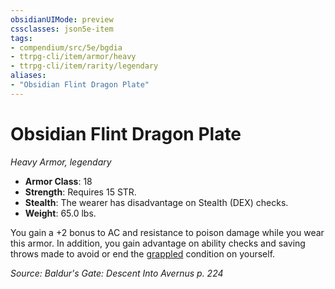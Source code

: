 ```yaml
---
obsidianUIMode: preview
cssclasses: json5e-item
tags:
- compendium/src/5e/bgdia
- ttrpg-cli/item/armor/heavy
- ttrpg-cli/item/rarity/legendary
aliases: 
- "Obsidian Flint Dragon Plate"
---
```

# Obsidian Flint Dragon Plate
*Heavy Armor, legendary*  

- **Armor Class**: 18
- **Strength**: Requires 15 STR.
- **Stealth**: The wearer has disadvantage on Stealth (DEX) checks.
- **Weight**: 65.0 lbs.

You gain a +2 bonus to AC and resistance to poison damage while you wear this armor. In addition, you gain advantage on ability checks and saving throws made to avoid or end the [grappled](/compendium/rules/conditions.md#grappled) condition on yourself.

*Source: Baldur's Gate: Descent Into Avernus p. 224*